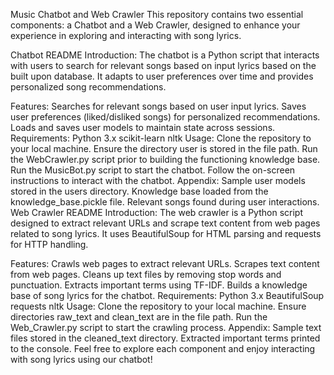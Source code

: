 Music Chatbot and Web Crawler
This repository contains two essential components: a Chatbot and a Web Crawler, designed to enhance your experience in exploring and interacting with song lyrics.

Chatbot README
Introduction:
The chatbot is a Python script that interacts with users to search for relevant songs based on input lyrics based on the built upon database. It adapts to user preferences over time and provides personalized song recommendations.

Features:
Searches for relevant songs based on user input lyrics.
Saves user preferences (liked/disliked songs) for personalized recommendations.
Loads and saves user models to maintain state across sessions.
Requirements:
Python 3.x
scikit-learn
nltk
Usage:
Clone the repository to your local machine.
Ensure the directory user is stored in the file path.
Run the WebCrawler.py script prior to building the functioning knowledge base.
Run the MusicBot.py script to start the chatbot.
Follow the on-screen instructions to interact with the chatbot.
Appendix:
Sample user models stored in the users directory.
Knowledge base loaded from the knowledge_base.pickle file.
Relevant songs found during user interactions.
Web Crawler README
Introduction:
The web crawler is a Python script designed to extract relevant URLs and scrape text content from web pages related to song lyrics. It uses BeautifulSoup for HTML parsing and requests for HTTP handling.

Features:
Crawls web pages to extract relevant URLs.
Scrapes text content from web pages.
Cleans up text files by removing stop words and punctuation.
Extracts important terms using TF-IDF.
Builds a knowledge base of song lyrics for the chatbot.
Requirements:
Python 3.x
BeautifulSoup
requests
nltk
Usage:
Clone the repository to your local machine.
Ensure directories raw_text and clean_text are in the file path.
Run the Web_Crawler.py script to start the crawling process.
Appendix:
Sample text files stored in the cleaned_text directory.
Extracted important terms printed to the console.
Feel free to explore each component and enjoy interacting with song lyrics using our chatbot!
